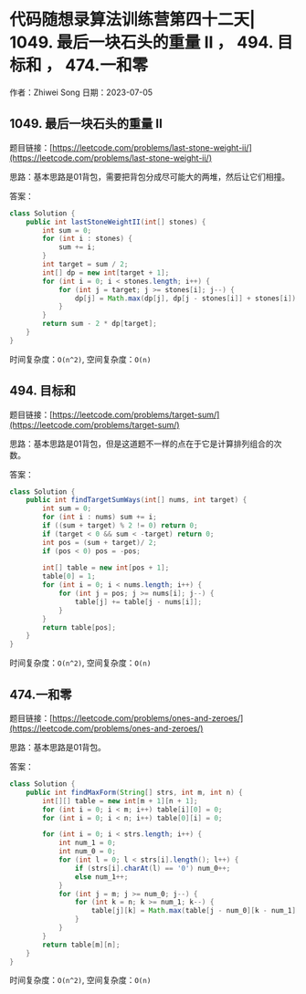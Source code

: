 # 代码随想录算法训练营第四十二天| 1049. 最后一块石头的重量 II ， 494. 目标和 ， 474.一和零
作者：Zhiwei Song 
日期：2023-07-05

## 1049. 最后一块石头的重量 II
题目链接：[https://leetcode.com/problems/last-stone-weight-ii/](https://leetcode.com/problems/last-stone-weight-ii/)

思路：基本思路是01背包，需要把背包分成尽可能大的两堆，然后让它们相撞。

答案：

```java
class Solution {
    public int lastStoneWeightII(int[] stones) {
        int sum = 0;
        for (int i : stones) {
            sum += i;
        }
        int target = sum / 2;
        int[] dp = new int[target + 1];
        for (int i = 0; i < stones.length; i++) {
            for (int j = target; j >= stones[i]; j--) {
                dp[j] = Math.max(dp[j], dp[j - stones[i]] + stones[i]);
            }
        }
        return sum - 2 * dp[target];
    }
}
```

时间复杂度：``O(n^2)``, 空间复杂度：``O(n)``

## 494. 目标和
题目链接：[https://leetcode.com/problems/target-sum/](https://leetcode.com/problems/target-sum/)

思路：基本思路是01背包，但是这道题不一样的点在于它是计算排列组合的次数。

答案：

```java
class Solution {
    public int findTargetSumWays(int[] nums, int target) {
        int sum = 0;
        for (int i : nums) sum += i;
        if ((sum + target) % 2 != 0) return 0;
        if (target < 0 && sum < -target) return 0;
        int pos = (sum + target)/ 2;
        if (pos < 0) pos = -pos;
 
        int[] table = new int[pos + 1];
        table[0] = 1;
        for (int i = 0; i < nums.length; i++) {
            for (int j = pos; j >= nums[i]; j--) {
                table[j] += table[j - nums[i]];
            }
        }
        return table[pos];
    }
}
```

时间复杂度：``O(n^2)``, 空间复杂度：``O(n)``

## 474.一和零
题目链接：[https://leetcode.com/problems/ones-and-zeroes/](https://leetcode.com/problems/ones-and-zeroes/)

思路：基本思路是01背包。

答案：

```java
class Solution {
    public int findMaxForm(String[] strs, int m, int n) {
        int[][] table = new int[m + 1][n + 1];
        for (int i = 0; i < m; i++) table[i][0] = 0;
        for (int i = 0; i < n; i++) table[0][i] = 0;

        for (int i = 0; i < strs.length; i++) {
            int num_1 = 0;
            int num_0 = 0;
            for (int l = 0; l < strs[i].length(); l++) {
                if (strs[i].charAt(l) == '0') num_0++;
                else num_1++;
            }
            for (int j = m; j >= num_0; j--) {
                for (int k = n; k >= num_1; k--) {
                    table[j][k] = Math.max(table[j - num_0][k - num_1] + 1, table[j][k]);
                }
            }
        }
        return table[m][n];
    }
}
```

时间复杂度：``O(n^2)``, 空间复杂度：``O(n)``
